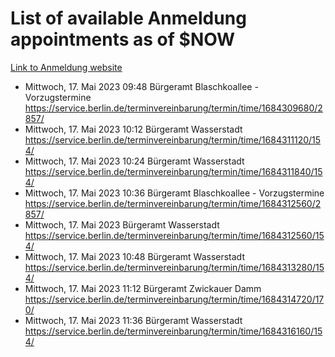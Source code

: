 # List of available Anmeldung appointments as of $NOW
[Link to Anmeldung website](https://service.berlin.de/terminvereinbarung/termin/tag.php?termin=1&anliegen[]=120686&dienstleisterlist=122210,122217,327316,122219,327312,122227,327314,122231,327346,122243,327348,122254,122252,329742,122260,329745,122262,329748,122271,327278,122273,327274,122277,327276,330436,122280,327294,122282,327290,122284,327292,122291,327270,122285,327266,122286,327264,122296,327268,150230,329760,122297,327286,122294,327284,122312,329763,122314,329775,122304,327330,122311,327334,122309,327332,317869,122281,327352,122279,329772,122283,122276,327324,122274,327326,122267,329766,122246,327318,122251,327320,122257,327322,122208,327298,122226,327300&herkunft=http%3A%2F%2Fservice.berlin.de%2Fdienstleistung%2F120686%2F)
- Mittwoch, 17. Mai 2023 09:48 Bürgeramt Blaschkoallee - Vorzugstermine https://service.berlin.de/terminvereinbarung/termin/time/1684309680/2857/
- Mittwoch, 17. Mai 2023 10:12 Bürgeramt Wasserstadt https://service.berlin.de/terminvereinbarung/termin/time/1684311120/154/
- Mittwoch, 17. Mai 2023 10:24 Bürgeramt Wasserstadt https://service.berlin.de/terminvereinbarung/termin/time/1684311840/154/
- Mittwoch, 17. Mai 2023 10:36 Bürgeramt Blaschkoallee - Vorzugstermine https://service.berlin.de/terminvereinbarung/termin/time/1684312560/2857/
- Mittwoch, 17. Mai 2023  Bürgeramt Wasserstadt https://service.berlin.de/terminvereinbarung/termin/time/1684312560/154/
- Mittwoch, 17. Mai 2023 10:48 Bürgeramt Wasserstadt https://service.berlin.de/terminvereinbarung/termin/time/1684313280/154/
- Mittwoch, 17. Mai 2023 11:12 Bürgeramt Zwickauer Damm https://service.berlin.de/terminvereinbarung/termin/time/1684314720/170/
- Mittwoch, 17. Mai 2023 11:36 Bürgeramt Wasserstadt https://service.berlin.de/terminvereinbarung/termin/time/1684316160/154/
